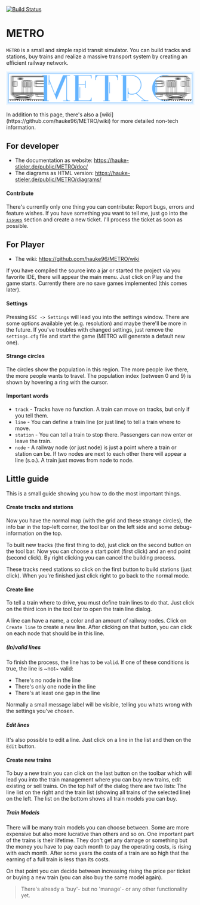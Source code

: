 [![Build Status](https://travis-ci.org/hauke96/METRO.svg?branch=master)](https://travis-ci.org/hauke96/METRO)
# METRO
`METRO` is a small and simple rapid transit simulator. You can build tracks and stations, buy trains and realize a massive transport system by creating an efficient railway network.
<p align="center"><img src ="textures/MainMenu_TitleImage.png" /></p>
In addition to this page, there's also a [wiki](https://github.com/hauke96/METRO/wiki) for more detailed non-tech information.

## For developer

* The documentation as website: https://hauke-stieler.de/public/METRO/doc/
* The diagrams as HTML version: https://hauke-stieler.de/public/METRO/diagrams/
 
#### Contribute
There's currently only one thing you can contribute: Report bugs, errors and feature wishes.
If you have something you want to tell me, just go into the [`issues`](https://github.com/hauke96/METRO/issues) section and create a new ticket. I'll process the ticket as soon as possible.

## For Player
* The wiki: https://github.com/hauke96/METRO/wiki

If you have compiled the source into a jar or started the project via you favorite IDE, there will appear the main menu. Just click on Play and the game starts. Currently there are no save games implemented (this comes later).

#### Settings
Pressing `ESC -> Settings` will lead you into the settings window. There are some options available yet (e.g. resolution) and maybe there'll be more in the future. If you've troubles with changed settings, just remove the `settings.cfg` file and start the game (METRO will generate a default new one).

#### Strange circles
The circles show the population in this region. The more people live there, the more people wants to travel. The population index (between 0 and 9) is shown by hovering a ring with the cursor.

#### Important words
* `track` - Tracks have no function. A train can move on tracks, but only if you tell them.
* `line` - You can define a train line (or just line) to tell a train where to move.
* `station` - You can tell a train to stop there. Passengers can now enter or leave the train.
* `node` - A railway node (or just node) is just a point where a train or station can be. If two nodes are next to each other there will appear a line (s.o.). A train just moves from node to node.

## Little guide
This is a small guide showing you how to do the most important things.

#### Create tracks and stations
Now you have the normal map (with the grid and these strange circles), the info bar in the top-left corner, the tool bar on the left side and some debug-information on the top.

To built new tracks (the first thing to do), just click on the second button on the tool bar. Now you can choose a start point (first click) and an end point (second click). By right clicking you can cancel the building process.

These tracks need stations so click on the first button to build stations (just click). When you're finished just click right to go back to the normal mode.

#### Create line
To tell a train where to drive, you must define train lines to do that. Just click on the third icon in the tool bar to open the train line dialog.

A line can have a name, a color and an amount of railway nodes. Click on `Create line` to create a new line. After clicking on that button, you can click on each node that should be in this line.

##### (In)valid lines
To finish the process, the line has to be `valid`. If one of these conditions is true, the line is ~not~ valid:
* There's no node in the line
* There's only one node in the line
* There's at least one gap in the line

Normally a small message label will be visible, telling you whats wrong with the settings you've chosen.
##### Edit lines
It's also possible to edit a line. Just click on a line in the list and then on the `Edit` button. 

#### Create new trains
To buy a new train you can click on the last button on the toolbar which will lead you into the train management where you can buy new trains, edit existing or sell trains. On the top half of the dialog there are two lists: The line list on the right and the train list (showing all trains of the selected line) on the left. The list on the bottom shows all train models you can buy.

##### Train Models
There will be many train models you can choose between. Some are more expensive but also more lucrative than others and so on.
One important part of the trains is their lifetime. They don't get any damage or something but the money you have to pay each month to pay the operating costs, is rising with each month. After some years the costs of a train are so high that the earning of a full train is less than its costs.

On that point you can decide between increasing rising the price per ticket or buying a new train (you can also buy the same model again).
> There's already a 'buy'- but no 'manage'- or any other functionality yet.
